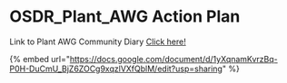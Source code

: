 # OSDR\_Plant\_AWG Action Plan

Link to Plant AWG Community Diary [Click here!](https://docs.google.com/document/d/1yXqnamKvrzBq-P0H-DuCmU\_BjZ6ZOCg9xqzlVXfQblM/edit?usp=sharing)

{% embed url="https://docs.google.com/document/d/1yXqnamKvrzBq-P0H-DuCmU_BjZ6ZOCg9xqzlVXfQblM/edit?usp=sharing" %}
